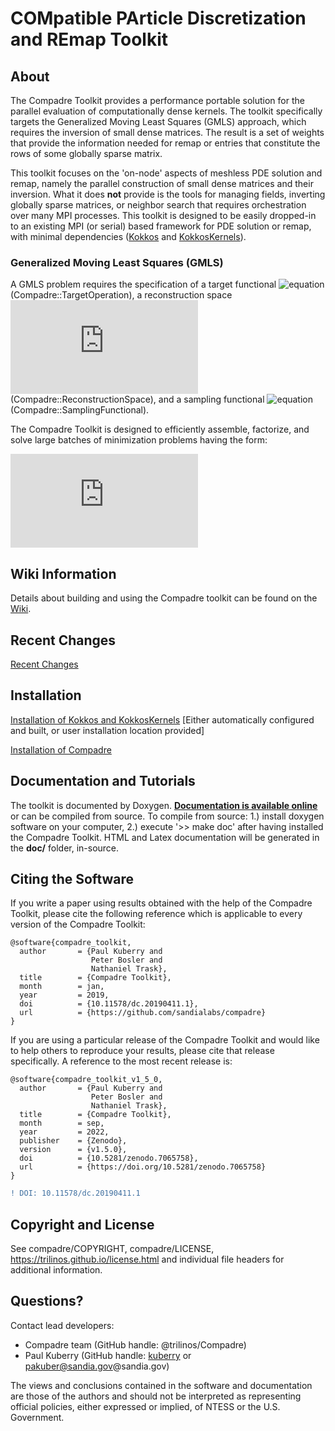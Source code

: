# COMpatible PArticle Discretization and REmap Toolkit

## About

The Compadre Toolkit provides a performance portable solution for the parallel evaluation of computationally dense kernels. The toolkit specifically targets the Generalized Moving Least Squares (GMLS) approach, which requires the inversion of small dense matrices. The result is a set of weights that provide the information needed for remap or entries that constitute the rows of some globally sparse matrix.

This toolkit focuses on the 'on-node' aspects of meshless PDE solution and remap, namely the parallel construction of small dense matrices and their inversion. What it does **not** provide is the tools for managing fields, inverting globally sparse matrices, or neighbor search that requires orchestration over many MPI processes. This toolkit is designed to be easily dropped-in to an existing MPI (or serial) based framework for PDE solution or remap, with minimal dependencies ([Kokkos](https://github.com/kokkos/kokkos) and [KokkosKernels](https://github.com/kokkos/kokkos-kernels)).

### Generalized Moving Least Squares (GMLS)

A GMLS problem requires the specification of a target functional ![equation](https://latex.codecogs.com/gif.latex?\tau) (Compadre::TargetOperation), a reconstruction space ![equation](https://latex.codecogs.com/gif.latex?V) (Compadre::ReconstructionSpace), and a sampling functional ![equation](https://latex.codecogs.com/gif.latex?\lambda) (Compadre::SamplingFunctional).

The Compadre Toolkit is designed to efficiently assemble, factorize, and solve large batches of minimization problems having the form:

![equation](https://latex.codecogs.com/png.latex?%5Cbg_white%20%5Clarge%20%5C%5C%20%5Cbegin%7Balign*%7D%20p%5E%7B*%7D%26%20%3D%26%20%5Cunderset%7Bp%20%5Cin%20V%7D%7B%5Ctext%7Barg%20min%7D%7D%5C%3B%5Cfrac%7B1%7D%7B2%7D%5Csum_%7Bj%3D1%7D%5EN%20%28%5Clambda_j%28u%29-%5Clambda_j%28p%29%29%5E%7B2%7D%5Comega%28%5Ctau%3B%5Clambda_j%29%5C%5C%5C%5C%20%26%26%5Ctau%28u%29%20%5Capprox%20%5Ctau%28p%5E%7B*%7D%29%20%5Cend%7Balign*%7D)
<!---
https://www.codecogs.com/latex/eqneditor.php
\[\large \begin{align*}
p^{*}& =& \underset{p \in V}{\text{arg min}}\;\frac{1}{2}\sum_{j=1}^N (\lambda_j(u)-\lambda_j(p))^{2}\omega(\tau;\lambda_j)\\\\
&&\tau(u) \approx \tau(p^{*})
\end{align*} \]
--->

## Wiki Information
Details about building and using the Compadre toolkit can be found on the [Wiki](https://github.com/sandialabs/compadre/wiki).

## Recent Changes
[Recent Changes](https://github.com/sandialabs/compadre/wiki/Changelog)

## Installation
[Installation of Kokkos and KokkosKernels](https://github.com/sandialabs/compadre/wiki/Kokkos-and-KokkosKernels) [Either automatically configured and built, or user installation location provided]

[Installation of Compadre](https://github.com/sandialabs/compadre/wiki/Building-Compadre)

## Documentation and Tutorials
The toolkit is documented by Doxygen. <b>[Documentation is available online](https://sandialabs.github.io/compadre/index.html)</b> or can be compiled from source.
To compile from source: 1.) install doxygen software on your computer, 2.) execute '>> make doc' after having installed the Compadre Toolkit. HTML and Latex documentation will be generated in the <b>doc/</b> folder, in-source. 

## Citing the Software

If you write a paper using results obtained with the help of the Compadre Toolkit, please cite the following reference which is applicable to every version of the Compadre Toolkit:

```
@software{compadre_toolkit,
  author       = {Paul Kuberry and
                  Peter Bosler and
                  Nathaniel Trask},
  title        = {Compadre Toolkit},
  month        = jan, 
  year         = 2019,
  doi          = {10.11578/dc.20190411.1},
  url          = {https://github.com/sandialabs/compadre}
}
```

If you are using a particular release of the Compadre Toolkit and would like to help others to reproduce your results, please cite that release specifically. A reference to the most recent release is:
```
@software{compadre_toolkit_v1_5_0,
  author       = {Paul Kuberry and
                  Peter Bosler and
                  Nathaniel Trask},
  title        = {Compadre Toolkit},
  month        = sep,
  year         = 2022,
  publisher    = {Zenodo},
  version      = {v1.5.0},
  doi          = {10.5281/zenodo.7065758},
  url          = {https://doi.org/10.5281/zenodo.7065758}
}
```

```diff
! DOI: 10.11578/dc.20190411.1
```

## Copyright and License
See compadre/COPYRIGHT, compadre/LICENSE, https://trilinos.github.io/license.html and individual file headers for additional information.


## Questions? 
Contact lead developers:

* Compadre team     (GitHub handle: @trilinos/Compadre)
* Paul Kuberry      (GitHub handle: [kuberry](https://github.com/kuberry) or pakuber@sandia.gov@sandia.gov)

The views and conclusions contained in the software and documentation are those
of the authors and should not be interpreted as representing official policies,
either expressed or implied, of NTESS or the U.S. Government.
